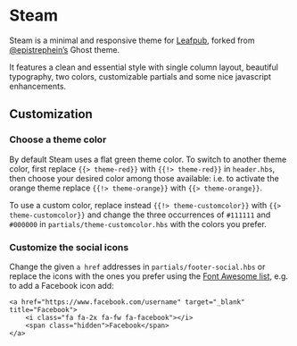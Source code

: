 # Steam

Steam is a minimal and responsive theme for [Leafpub](https://www.leafpub.org/), forked from [@epistrephein’s](https://github.com/epistrephein) Ghost theme.

It features a clean and essential style with single column layout, beautiful typography, two colors, customizable partials and some nice javascript enhancements.

## Customization

### Choose a theme color
By default Steam uses a flat green theme color.
To switch to another theme color, first replace `{{> theme-red}}` with `{{!> theme-red}}` in `header.hbs`, then choose your desired color among those available: i.e. to activate the orange theme replace `{{!> theme-orange}}` with `{{> theme-orange}}`.

To use a custom color, replace instead `{{!> theme-customcolor}}` with `{{> theme-customcolor}}` and change the three occurrences of `#111111` and `#000000` in `partials/theme-customcolor.hbs` with the colors you prefer.

### Customize the social icons
Change the given `a href` addresses in `partials/footer-social.hbs` or replace the icons with the ones you prefer using the [Font Awesome list](http://fortawesome.github.io/Font-Awesome/icons/), e.g. to add a Facebook icon add:

```
<a href="https://www.facebook.com/username" target="_blank" title="Facebook">
    <i class="fa fa-2x fa-fw fa-facebook"></i>
    <span class="hidden">Facebook</span>
</a>
```

